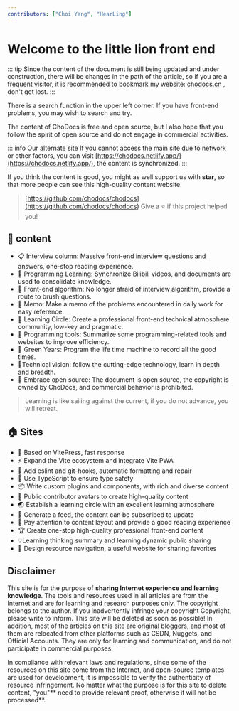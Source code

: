 ```yaml
---
contributors: ["Choi Yang", "HearLing"]
---
```


# Welcome to the little lion front end

::: tip
Since the content of the document is still being updated and under construction, there will be changes in the path of the article, so if you are a frequent visitor, it is recommended to bookmark my website: [chodocs.cn](https://chodocs.cn/) , don't get lost.
:::

There is a search function in the upper left corner. If you have front-end problems, you may wish to search and try.

The content of ChoDocs is free and open source, but I also hope that you follow the spirit of open source and do not engage in commercial activities.

::: info Our alternate site
If you cannot access the main site due to network or other factors, you can visit [https://chodocs.netlify.app/](https://chodocs.netlify.app/), the content is synchronized.
:::

If you think the content is good, you might as well support us with **star**, so that more people can see this high-quality content website.

> [https://github.com/chodocs/chodocs](https://github.com/chodocs/chodocs) Give a ⭐️ if this project helped you!

## 📓 content

- 📋 Interview column: Massive front-end interview questions and answers, one-stop reading experience.
- 💬 Programming Learning: Synchronize Bilibili videos, and documents are used to consolidate knowledge.
- 📓 Front-end algorithm: No longer afraid of interview algorithm, provide a route to brush questions.
- 🚚 Memo: Make a memo of the problems encountered in daily work for easy reference.
- 💭 Learning Circle: Create a professional front-end technical atmosphere community, low-key and pragmatic.
- 🔧 Programming tools: Summarize some programming-related tools and websites to improve efficiency.
- 🌱 Green Years: Program the life time machine to record all the good times.
- 🎉Technical vision: follow the cutting-edge technology, learn in depth and breadth.
- 🚩 Embrace open source: The document is open source, the copyright is owned by ChoDocs, and commercial behavior is prohibited.

> Learning is like sailing against the current, if you do not advance, you will retreat.

## 🏠 Sites

- 🚀 Based on VitePress, fast response
- ⚡ Expand the Vite ecosystem and integrate Vite PWA
- 📏 Add eslint and git-hooks, automatic formatting and repair
- 🦾 Use TypeScript to ensure type safety
- 📦 Write custom plugins and components, with rich and diverse content
- 🌈 Public contributor avatars to create high-quality content
- 🌏 Establish a learning circle with an excellent learning atmosphere
- 📡 Generate a feed, the content can be subscribed to update
- 📘 Pay attention to content layout and provide a good reading experience
- 🏆 Create one-stop high-quality professional front-end content
- 💡Learning thinking summary and learning dynamic public sharing
- 🍭 Design resource navigation, a useful website for sharing favorites

## Disclaimer

This site is for the purpose of **sharing Internet experience and learning knowledge**. The tools and resources used in all articles are from the Internet and are for learning and research purposes only. The copyright belongs to the author. If you inadvertently infringe your copyright Copyright, please write to inform. This site will be deleted as soon as possible! In addition, most of the articles on this site are original bloggers, and most of them are relocated from other platforms such as CSDN, Nuggets, and Official Accounts. They are only for learning and communication, and do not participate in commercial purposes.

In compliance with relevant laws and regulations, since some of the resources on this site come from the Internet, and open-source templates are used for development, it is impossible to verify the authenticity of resource infringement. No matter what the purpose is for this site to delete content, "you"** need to provide relevant proof, otherwise it will not be processed**.